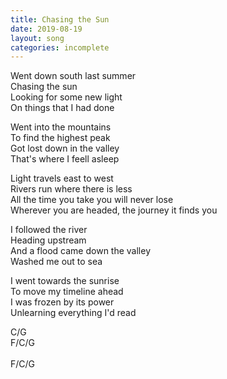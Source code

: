 ```yaml
---
title: Chasing the Sun
date: 2019-08-19
layout: song
categories: incomplete
---
```


Went down south last summer  
Chasing the sun  
Looking for some new light  
On things that I had done  

Went into the mountains  
To find the highest peak  
Got lost down in the valley  
That's where I feell asleep  

<div class="chorus">
Light travels east to west<br/>
Rivers run where there is less<br/>
All the time you take you will never lose<br/>
Wherever you are headed, the journey it finds you
</div>

I followed the river  
Heading upstream  
And a flood came down the valley  
Washed me out to sea  

I went towards the sunrise  
To move my timeline ahead  
I was frozen by its power  
Unlearning everything I'd read

<div class="chords">
C/G<br/>
F/C/G<br/>
<br/>
F/C/G<br/>
</div>
